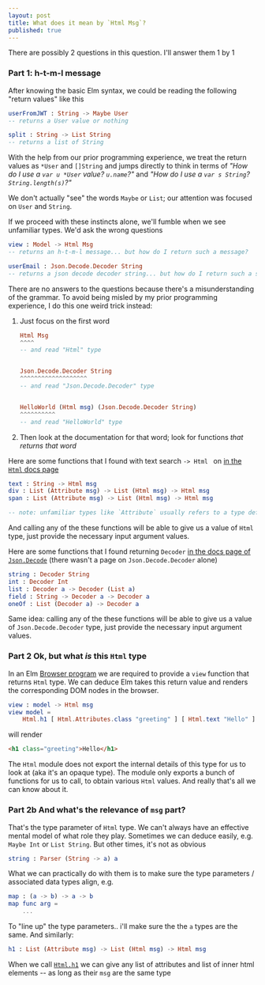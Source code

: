 ```yaml
---
layout: post
title: What does it mean by `Html Msg`?
published: true
---
```

There are possibly 2 questions in this question. I'll answer them 1 by 1

### Part 1: h-t-m-l message

After knowing the basic Elm syntax, we could be reading the following "return values" like this

```elm
userFromJWT : String -> Maybe User
-- returns a User value or nothing
```

```elm
split : String -> List String
-- returns a list of String
```

With the help from our prior programming experience, we treat the return values as `*User` and `[]String` and jumps directly to think in terms of _"How do I use a `var u *User` value? `u.name`?"_ and _"How do I use a `var s String`? `String.length(s)`?"_

We don't actually "see" the words `Maybe` or `List`; our attention was focused on `User` and `String`.

If we proceed with these instincts alone, we'll fumble when we see unfamiliar types. We'd ask the wrong questions

``` elm
view : Model -> Html Msg
-- returns an h-t-m-l message... but how do I return such a message?
```


``` elm
userEmail : Json.Decode.Decoder String
-- returns a json decode decoder string... but how do I return such a string?
```

There are no answers to the questions because there's a misunderstanding of the grammar. To avoid being misled by my prior programming experience, I do this one weird trick instead:

1. Just focus on the first word

    ``` elm
    Html Msg
    ^^^^
    -- and read "Html" type


    Json.Decode.Decoder String
    ^^^^^^^^^^^^^^^^^^^
    -- and read "Json.Decode.Decoder" type


    HelloWorld (Html msg) (Json.Decode.Decoder String)
    ^^^^^^^^^^
    -- and read "HelloWorld" type
    ```

1. Then look at the documentation for that word; look for functions _that returns that word_

Here are some functions that I found with text search `-> Html ` on [in the `Html` docs page](https://package.elm-lang.org/packages/elm/html/latest/Html)

``` elm
text : String -> Html msg
div : List (Attribute msg) -> List (Html msg) -> Html msg
span : List (Attribute msg) -> List (Html msg) -> Html msg

-- note: unfamiliar types like `Attribute` usually refers to a type defined in the same module, i.e. `Html.Attribute`. You may have to search around for it
```
And calling any of the these functions will be able to give us a value of `Html` type, just provide the necessary input argument values.

Here are some functions that I found returning `Decoder` [in the docs page of `Json.Decode`](https://package.elm-lang.org/packages/elm/json/latest/Json-Decode) (there wasn't a page on `Json.Decode.Decoder` alone)

``` elm
string : Decoder String
int : Decoder Int
list : Decoder a -> Decoder (List a)
field : String -> Decoder a -> Decoder a
oneOf : List (Decoder a) -> Decoder a
```
Same idea: calling any of the these functions will be able to give us a value of `Json.Decode.Decoder` type, just provide the necessary input argument values.

### Part 2 Ok, but what _is_ this `Html` type

In an Elm [Browser program](https://package.elm-lang.org/packages/elm/browser/latest/) we are required to provide a `view` function that returns `Html` type. We can deduce Elm takes this return value and renders the corresponding DOM nodes in the browser.

``` elm
view : model -> Html msg
view model =
    Html.h1 [ Html.Attributes.class "greeting" ] [ Html.text "Hello" ]
```

will render

``` html
<h1 class="greeting">Hello</h1>
```

The `Html` module does not export the internal details of this type for us to look at (aka it's an opaque type). The module only exports a bunch of functions for us to call, to obtain various `Html` values. And really that's all we can know about it.


### Part 2b And what's the relevance of `msg` part?

That's the type parameter of `Html` type. We can't always have an effective mental model of what role they play. Sometimes we can deduce easily, e.g. `Maybe Int` or `List String`. But other times, it's not as obvious

``` elm
string : Parser (String -> a) a
```

What we can practically do with them is to make sure the type parameters / associated data types align, e.g.

``` elm
map : (a -> b) -> a -> b
map func arg =
    ...
```

To "line up" the type parameters.. i'll make sure the the `a` types are the same. And similarly:

``` elm
h1 : List (Attribute msg) -> List (Html msg) -> Html msg
```

When we call [`Html.h1`](https://package.elm-lang.org/packages/elm/html/latest/Html#h1) we can give any list of attributes and list of inner html elements -- as long as their `msg` are the same type
